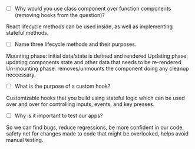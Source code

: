 - [ ] Why would you use class component over function components (removing hooks from the question)?

React lifecycle methods can be used inside, as well as implementing stateful methods.

- [ ] Name three lifecycle methods and their purposes.

Mounting phase: initial data/state is defined and rendered
Updating phase: updating components state and other data that needs to be re-rendered
Un-mounting phase: removes/unmounts the component doing any cleanup neccessary.

- [ ] What is the purpose of a custom hook?

Customizable hooks that you build using stateful logic which can be used over and over for controlling inputs, events, and key presses.

- [ ] Why is it important to test our apps?

So we can find bugs, reduce regressions, be more confident in our code, safety net for changes made to code that might be overlooked, helps avoid manual testing.
